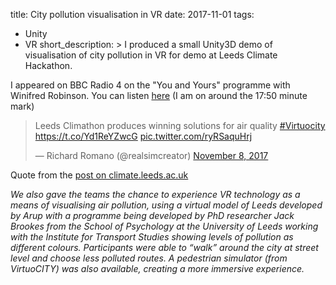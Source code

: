 title: City pollution visualisation in VR
date: 2017-11-01
tags:
  - Unity
  - VR
short_description: >
  I produced a small Unity3D demo of visualisation of city pollution in VR for demo at Leeds Climate Hackathon.


I appeared on BBC Radio 4 on the "You and Yours" programme with Winifred Robinson.
You can listen [here](http://www.bbc.co.uk/programmes/b08vzt8d) (I am on around the 17:50 minute mark)

<blockquote class="twitter-tweet" data-lang="en"><p lang="en" dir="ltr">Leeds Climathon produces winning solutions for air quality <a href="https://twitter.com/hashtag/Virtuocity?src=hash&amp;ref_src=twsrc%5Etfw">#Virtuocity</a> <a href="https://t.co/Yd1ReYZwcG">https://t.co/Yd1ReYZwcG</a> <a href="https://t.co/ryRSaquHrj">pic.twitter.com/ryRSaquHrj</a></p>&mdash; Richard Romano (@realsimcreator) <a href="https://twitter.com/realsimcreator/status/928306228597489665?ref_src=twsrc%5Etfw">November 8, 2017</a></blockquote>
<script async src="https://platform.twitter.com/widgets.js" charset="utf-8"></script>

Quote from the [post on climate.leeds.ac.uk](http://climate.leeds.ac.uk/leeds-climathon-produces-winning-solutions-for-air-quality/)

*We also gave the teams the chance to experience VR technology as a means of visualising air pollution, using a virtual model of Leeds developed by Arup with a programme being developed by PhD researcher Jack Brookes from the School of Psychology at the University of Leeds working with the Institute for Transport Studies showing levels of pollution as different colours. Participants were able to “walk” around the city at street level and choose less polluted routes. A pedestrian simulator (from VirtuoCITY) was also available, creating a more immersive experience.*


